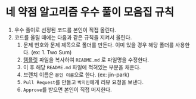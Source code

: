 # 네 약점 알고리즘 우수 풀이 모음집 규칙

1. 우수 풀이로 선정된 코드를 본인이 직접 올린다.
2. 코드를 올릴 때에는 다음과 같은 규칙을 지켜서 올린다.
   1. 문제 번호와 문제 제목으로 폴더를 만든다. 이미 있을 경우 해당 폴더를 사용한다. (ex: 1. Two Sum)
   2. [템플릿](template.md) 파일을 복사하여 `README.md` 로 파일명을 수정한다.
   3. 이 후 해당 `README.md` 파일에 적혀있는 부분을 채운다.
   4. 브랜치 이름은 `본인 이름`으로 한다. (ex: jin-park) 
   5. `Pull Request`를 만들고 `박지인`에게 리뷰 요청을 보낸다.
   6. `Approve`를 받으면 본인이 직접 머지한다.
